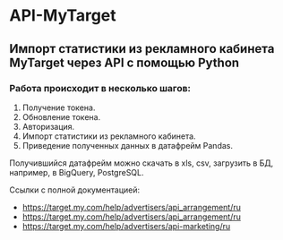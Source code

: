 # API-MyTarget
## Импорт статистики из рекламного кабинета MyTarget через API с помощью Python
### Работа происходит в несколько шагов:
1. Получение токена.
2. Обновление токена.
3. Авторизация.
4. Импорт статистики из рекламного кабинета.
5. Приведение полученных данных в датафрейм Pandas.

Получившийся датафрейм можно скачать в xls, csv, загрузить в БД, например, в BigQuery, PostgreSQL.

Ссылки с полной документацией:
- https://target.my.com/help/advertisers/api_arrangement/ru
- https://target.my.com/help/advertisers/api_arrangement/ru
- https://target.my.com/help/advertisers/api-marketing/ru
